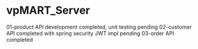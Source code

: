 # vpMART_Server


01-product API development completed, unit testing pending
02-customer API completed with spring security JWT impl pending
03-order API completed
